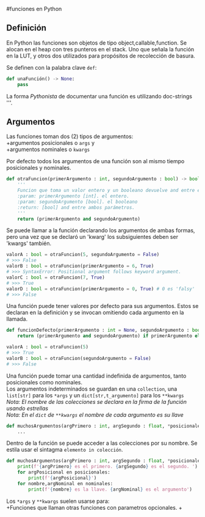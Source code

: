 #funciones en Python

## Definición
<p>En Python las funciones son objetos de tipo object,callable,function. Se alocan en el heap con tres punteros en el stack. Uno que señala la función en la LUT, y otros dos utilizados para propósitos de recolección de basura.</p>

Se definen con la palabra clave `def`:  
```Python
def unaFunción() -> None:
    pass
```

La forma *Pythonista* de documentar una función es utilizando doc-strings '''.  

## Argumentos
Las funciones toman dos (2) tipos de argumentos:  
+argumentos posicionales o `args` y  
+argumentos nominales o `kwargs`

Por defecto todos los argumentos de una función son al mismo tiempo posicionales y nominales.
```Python
def otraFuncion(primerArgumento : int, segundoArgumento : bool) -> bool:
    '''
    Funcion que toma un valor entero y un booleano devuelve and entre el 'truthy' del entero y el booleano
    :param: primerArgumento [int]. el entero.
    :param: segundoArgumento [bool]. el booleano
    :return: [bool] and entre ambos parámetros.
    '''
    return (primerArgumento and segundoArgumento)
```

Se puede llamar a la función declarando los argumentos de ambas formas, pero una vez que se declaró un 'kwarg' los subsiguientes deben ser 'kwargs' también. 
```Python
valorA : bool = otraFuncion(5, segundoArgumento = False)
# >>> False
valorB : bool = otraFuncion(primerArgumento = 6, True)
# >>> SyntaxError: Positional argument follows keyword argument.
valorC : bool = otraFuncion(7, True)
# >>> True
valorD : bool = otraFuncion(primerArgumento = 0, True) # 0 es 'falsy'
# >>> False
```    

Una función puede tener valores por defecto para sus argumentos. Estos se declaran en la definición y se invocan omitiendo cada argumento en la llamada.
```Python
def funcionDefecto(primerArgumento : int = None, segundoArgumento : bool = True):
    return (primerArgumento and segundoArgumento) if primerArgumento else segundoArgumento
```
```Python
valorA : bool = otraFuncion(5)
# >>> True
valorB : bool = otraFuncion(segundoArgumento = False)
# >>> False
```    

Una función puede tomar una cantidad indefinida de argumentos, tanto posicionales como nominales.  
Los argumentos indeterminados se guardan en una `collection`, una `list[str]` para los `*args` y un `dict[str,t_argumento]` para los `**kwargs`  
*Nota: El nombre de las colecciones se declara en la firma de la función usando estrellas*  
*Nota: En el `dict` de `**kwargs` el nombre de cada argumento es su llave*  
```Python
def muchosArgumentos(argPrimero : int, argSegundo : float, *posicionales, **nominales):
    ...
```
Dentro de la función se puede acceder a las colecciones por su nombre. Se estila usar el sintagma `elemento in colección`.

```Python
def muchosArgumentos(argPrimero : int, argSegundo : float, *posicionales, **nominales):
    print(f'{argPrimero} es el primero. {argSegundo} es el segundo. ')
    for argPosicional en posicionales:
        print(f'{argPosicional}')
    for nombre,argNominal en nominales:
        print(f'{nombre} es la llave. {argNominal} es el argumento')
```

Los `*args` y `**kwargs` suelen usarse para:  
+Funciones que llaman otras funciones con parametros opcionales.
+
